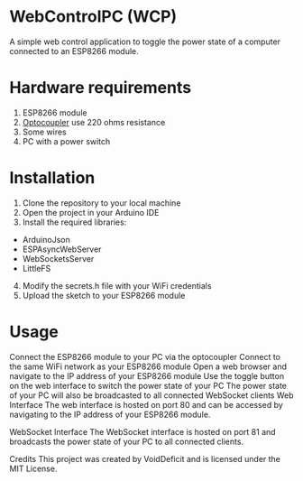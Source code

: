# WebControlPC (WCP)
A simple web control application to toggle the power state of a computer connected to an ESP8266 module.

# Hardware requirements
1. ESP8266 module
2. [Optocoupler](www.amazon.com/s?k=Optokoppler+PC817)
 use 220 ohms resistance
4. Some wires
5. PC with a power switch

# Installation
1. Clone the repository to your local machine
2. Open the project in your Arduino IDE
3. Install the required libraries:
+ ArduinoJson
+ ESPAsyncWebServer
+ WebSocketsServer
+ LittleFS
4. Modify the secrets.h file with your WiFi credentials
5. Upload the sketch to your ESP8266 module

# Usage
Connect the ESP8266 module to your PC via the optocoupler
Connect to the same WiFi network as your ESP8266 module
Open a web browser and navigate to the IP address of your ESP8266 module
Use the toggle button on the web interface to switch the power state of your PC
The power state of your PC will also be broadcasted to all connected WebSocket clients
Web Interface
The web interface is hosted on port 80 and can be accessed by navigating to the IP address of your ESP8266 module.

WebSocket Interface
The WebSocket interface is hosted on port 81 and broadcasts the power state of your PC to all connected clients.

Credits
This project was created by VoidDeficit and is licensed under the MIT License.
